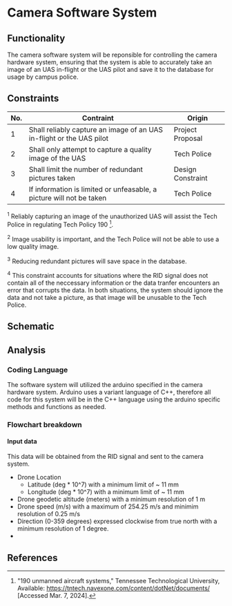# Camera Software System
## Functionality
The camera software system will be reponsible for controlling the camera hardware system, ensuring that the system is able to accurately take an image of an UAS in-flight or the UAS pilot and save it to the database for usage by campus police.
## Constraints
| No.| Contraint | Origin |
| -- | --------- |--------|
|  1 | Shall reliably capture an image of an UAS in-flight or the UAS pilot | Project Proposal |
|  2 | Shall only attempt to capture a quality image of the UAS | Tech Police |
|  3 | Shall limit the number of redundant pictures taken | Design Constraint |  
|  4 | If information is limited or unfeasable, a picture will not be taken | Tech Police |
             
<sup>1</sup> Reliably capturing an image of the unauthorized UAS will assist the Tech Police in regulating Tech Policy 190 [^1].

<sup>2</sup> Image usability is important, and the Tech Police will not be able to use a low quality image.

<sup>3</sup> Reducing redundant pictures will save space in the database.

<sup>4</sup> This constraint accounts for situations where the RID signal does not contain all of the neccessary information or the data tranfer encounters an error that corrupts the data. In both situations, the system should ignore the data and not take a picture, as that image will be unusable to the Tech Police. 

## Schematic

## Analysis
### Coding Language
The software system will utilized the arduino specified in the camera hardware system. Arduino uses a variant language of C++, therefore all code for this system will be in the C++ language using the arduino specific methods and functions as needed.
### Flowchart breakdown
#### Input data
This data will be obtained from the RID signal and sent to the camera system. 
- Drone Location
  - Latitude (deg * 10^7) with a minimum limit of ~ 11 mm
  - Longitude (deg * 10^7) with a minimum limit of ~ 11 mm
- Drone geodetic altitude (meters) with a minimum resolution of 1 m 
- Drone speed (m/s) with a maximum of 254.25 m/s and minimim resolution of 0.25 m/s
- Direction (0-359 degrees) expressed clockwise from true north with a minimum resolution of 1 degree.
-  

## References
[^1]: "190 unmanned aircraft systems," Tennessee Technological University, Available: https://tntech.navexone.com/content/dotNet/documents/ [Accessed Mar. 7, 2024].
[^2]: Reference 2 
[^3]: Reference 3


